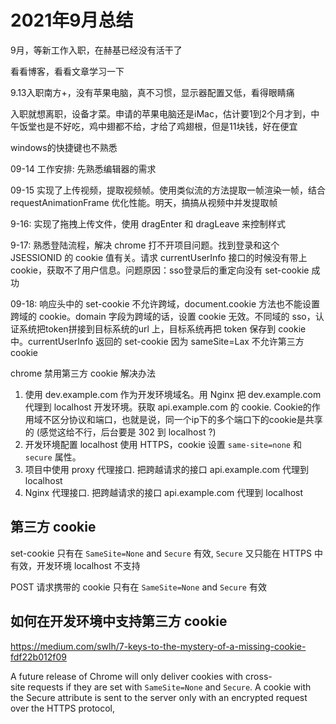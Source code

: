 # 2021年9月总结

9月，等新工作入职，在赫基已经没有活干了

看看博客，看看文章学习一下

9.13入职南方+，没有苹果电脑，真不习惯，显示器配置又低，看得眼睛痛

入职就想离职，设备才菜。申请的苹果电脑还是iMac，估计要1到2个月才到，中午饭堂也是不好吃，鸡中翅都不给，才给了鸡翅根，但是11块钱，好在便宜

windows的快捷键也不熟悉

09-14 工作安排: 先熟悉编辑器的需求

09-15 实现了上传视频，提取视频帧。使用类似流的方法提取一帧渲染一帧，结合requestAnimationFrame 优化性能。明天，搞搞从视频中并发提取帧

9-16: 实现了拖拽上传文件，使用 dragEnter 和 dragLeave 来控制样式

9-17: 熟悉登陆流程，解决 chrome 打不开项目问题。找到登录和这个 JSESSIONID 的 cookie 值有关。请求 currentUserInfo 接口的时候没有带上 cookie，获取不了用户信息。问题原因：sso登录后的重定向没有 set-cookie 成功

09-18: 响应头中的 set-cookie 不允许跨域，document.cookie 方法也不能设置跨域的 cookie。domain 字段为跨域的话，设置 cookie 无效。不同域的 sso，认证系统把token拼接到目标系统的url 上，目标系统再把 token 保存到 cookie 中。currentUserInfo 返回的 set-cookie 因为 sameSite=Lax 不允许第三方cookie

chrome 禁用第三方 cookie 解决办法

1. 使用 dev.example.com 作为开发环境域名。用 Nginx 把 dev.example.com 代理到 localhost 开发环境。获取 api.example.com 的 cookie. Cookie的作用域不区分协议和端口，也就是说，同一个ip下的多个端口下的cookie是共享的 (感觉这给不行，后台要是 302 到 localhost ?)
2. 开发环境配置 localhost 使用 HTTPS，cookie 设置 `same-site=none` 和 `secure` 属性。
3. 项目中使用 proxy 代理接口. 把跨越请求的接口 api.example.com 代理到 localhost
4. Nginx 代理接口. 把跨越请求的接口 api.example.com 代理到 localhost

## 第三方 cookie

set-cookie 只有在 `SameSite=None` and `Secure` 有效, `Secure` 又只能在 HTTPS 中有效，开发环境 localhost 不支持

POST 请求携带的 cookie 只有在 `SameSite=None` and `Secure` 有效

## 如何在开发环境中支持第三方 cookie

https://medium.com/swlh/7-keys-to-the-mystery-of-a-missing-cookie-fdf22b012f09


A future release of Chrome will only deliver cookies with cross-site requests if they are set with `SameSite=None` and `Secure`. A cookie with the Secure attribute is sent to the server only with an encrypted request over the HTTPS protocol,
